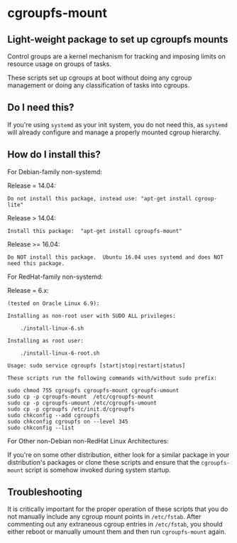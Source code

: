 # cgroupfs-mount

## Light-weight package to set up cgroupfs mounts

Control groups are a kernel mechanism for tracking and imposing limits on
resource usage on groups of tasks.

These scripts set up cgroups at boot without doing any cgroup management or
doing any classification of tasks into cgroups.

## Do I need this?

If you're using `systemd` as your init system, you do not need this, as
`systemd` will already configure and manage a properly mounted cgroup hierarchy.

## How do I install this?

For Debian-family non-systemd:

Release = 14.04:

	Do not install this package, instead use: "apt-get install cgroup-lite"

Release > 14.04:

	Install this package:  "apt-get install cgroupfs-mount"

Release >= 16.04:

	Do NOT install this package.  Ubuntu 16.04 uses systemd and does NOT need this package.

For RedHat-family non-systemd:

Release = 6.x: 

	(tested on Oracle Linux 6.9):
	
	Installing as non-root user with SUDO ALL privileges:

		./install-linux-6.sh

	Installing as root user:

		./install-linux-6-root.sh

	Usage: sudo service cgroupfs [start|stop|restart|status]

	These scripts run the following commands with/without sudo prefix:

	sudo chmod 755 cgroupfs cgroupfs-mount cgroupfs-umount
	sudo cp -p cgroupfs-mount  /etc/cgroupfs-mount
	sudo cp -p cgroupfs-umount /etc/cgroupfs-umount
	sudo cp -p cgroupfs /etc/init.d/cgroupfs
	sudo chkconfig --add cgroupfs
	sudo chkconfig cgroupfs on --level 345
	sudo chkconfig --list

For Other non-Debian non-RedHat Linux Architectures:

If you're on some other distribution, either look for a similar package in your
distribution's packages or clone these scripts and ensure that the `cgroupfs-mount`
script is somehow invoked during system startup.

## Troubleshooting

It is critically important for the proper operation of these scripts that you do
not manually include any cgroup mount points in `/etc/fstab`.  After commenting
out any extraneous cgroup entries in `/etc/fstab`, you should either reboot or
manually umount them and then run `cgroupfs-mount` again.

